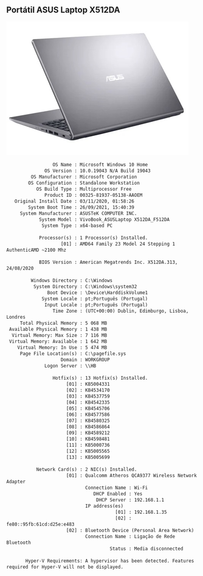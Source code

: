## Portátil ASUS Laptop X512DA

![PC Portatil](../imgs/PC%20Portatil.jpg)

   
                     OS Name : Microsoft Windows 10 Home
                  OS Version : 10.0.19043 N/A Build 19043
             OS Manufacturer : Microsoft Corporation
            OS Configuration : Standalone Workstation
               OS Build Type : Multiprocessor Free
                  Product ID : 00325-81937-05138-AAOEM
       Original Install Date : 03/11/2020, 01:58:26
            System Boot Time : 26/09/2021, 15:40:39
         System Manufacturer : ASUSTeK COMPUTER INC.
                System Model : VivoBook_ASUSLaptop X512DA_F512DA
                 System Type : x64-based PC
  
                Processor(s) : 1 Processor(s) Installed.
                        [01] : AMD64 Family 23 Model 24 Stepping 1 AuthenticAMD ~2100 Mhz
                           
                BIOS Version : American Megatrends Inc. X512DA.313, 24/08/2020

             Windows Directory : C:\Windows
              System Directory : C:\Windows\system32
                   Boot Device : \Device\HarddiskVolume1
                 System Locale : pt;Português (Portugal)
                  Input Locale : pt;Português (Portugal)
                     Time Zone : (UTC+00:00) Dublin, Edimburgo, Lisboa, Londres
         Total Physical Memory : 5 068 MB
     Available Physical Memory : 1 438 MB
      Virtual Memory: Max Size : 7 116 MB
     Virtual Memory: Available : 1 642 MB
        Virtual Memory: In Use : 5 474 MB
         Page File Location(s) : C:\pagefile.sys
                        Domain : WORKGROUP
                  Logon Server : \\HB

                     Hotfix(s) : 13 Hotfix(s) Installed.
                          [01] : KB5004331
                          [02] : KB4534170
                          [03] : KB4537759
                          [04] : KB4542335
                          [05] : KB4545706
                          [06] : KB4577586
                          [07] : KB4580325
                          [08] : KB4586864
                          [09] : KB4589212
                          [10] : KB4598481
                          [11] : KB5000736
                          [12] : KB5005565
                          [13] : KB5005699

               Network Card(s) : 2 NIC(s) Installed.
                          [01] : Qualcomm Atheros QCA9377 Wireless Network Adapter
                                 Connection Name : Wi-Fi
                                    DHCP Enabled : Yes
                                     DHCP Server : 192.168.1.1
                                 IP address(es)
                                            [01] : 192.168.1.35
                                            [02] : fe80::95fb:61cd:d25e:e483
                          [02] : Bluetooth Device (Personal Area Network)
                                 Connection Name : Ligação de Rede Bluetooth
                                          Status : Media disconnected

           Hyper-V Requirements: A hypervisor has been detected. Features required for Hyper-V will not be displayed.

